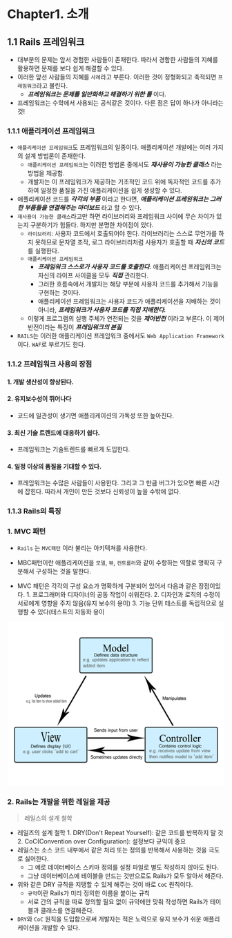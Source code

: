 # Chapter1. 소개

## 1.1 Rails 프레임워크

* 대부분의 문제는 앞서 경험한 사람들이 존재한다. 따라서 경함한 사람들의 지혜를 활용하면 문제를 보다 쉽게 해결할 수 있다.
* 이러한 앞선 사람들의 지혜를 `사례`라고 부른다. 이러한 것이 정형화되고 축적되면 `프레임워크`라고 불린다.
  * _**프레임워크는 문제를 일반화하고 해결하기 위한 틀**_ 이다.
* 프레임워크는 수학에서 사용되는 공식같은 것이다. 다른 점은 답이 하나가 아니라는것!

### 1.1.1 애플리케이션 프레임워크

* `애플리케이션 프레임워크`도 프레임워크의 일종이다. 애플리케이션 개발에는 여러 가지의 설계 방법론이 존재한다.
  * `애플리케이션 프레임워크`는 이러한 방법론 중에서도 _**재사용이 가능한 클래스**_ 라는 방법을 제공함.
  * 개발자는 이 프레임워크가 제공하는 기초적인 코드 위에 독자적인 코드를 추가하여 일정한 품질을 가진 애플리케이션을 쉽게 생성할 수 있다.
* 애플리케이션 코드를 _**각각의 부품**_ 이라고 한다면, _**애플리케이션 프레임워크는 그러한 부품들을 연결해주는 마더보드**_ 라고 할 수 있다.
* `재사용이 가능한 클래스`라고만 하면 라이브러리와 프레임워크 사이에 무슨 차이가 있는지 구분하기가 힘들다. 하지만 분명한 차이점이 있다.
  * `라이브러리`: 사용자 코드에서 호출되어야 한다. 라이브러리는 스스로 무언가를 하지 못하므로 문자열 조작, 로그 라이브러리처럼 사용자가 호출할 때 _**자신의 코드**_ 를 실행한다.
  * `애플리케이션 프레임워크`
    * _**프레임워크 스스로가 사용자 코드를 호출한다.**_ 애플리케이션 프레임워크는 자신의 라이프 사이클을 모두 _**직접**_ 관리한다.
    * 그러한 흐름속에서 개발자는 해당 부분에 사용자 코드를 추가해서 기능을 구현하는 것이다.
    * 애플리케이션 프레임워크는 사용자 코드가 애플리케이션을 지배하는 것이 아니라, _**프레임워크가 사용자 코드를 직접 지배한다.**_
  * 이렇게 프로그램의 실행 주체가 연전되는 것을 _**제어반전**_ 이라고 부른다. 이 제어 반전이라는 특징이 _**프레임워크의 본질**_
* `RAILS`는 이러한 애플리케이션 프레임워크 중에서도 `Web Application Framework` 이다. `WAF`로 부르기도 한다.

### 1.1.2 프레임워크 사용의 장점

#### 1. 개발 생산성이 향상된다.

#### 2. 유지보수성이 뛰어나다

* 코드에 일관성이 생기면 애플리케이션의 가독성 또한 높아진다.

#### 3. 최신 기술 트렌드에 대응하기 쉽다.

* 프레임워크는 기술트렌드를 빠르게 도입한다.

#### 4. 일정 이상의 품질을 기대할 수 있다.

* 프레임워크는 수많은 사람들이 사용한다. 그리고 그 만큼 버그가 있으면 빠른 시간에 잡힌다. 따라서 개인이 만든 것보다 신뢰성이 높을 수밖에 없다.

### 1.1.3 Rails의 특징

### 1. MVC 패턴

* `Rails` 는 `MVC패턴` 이라 불리는 아키텍쳐를 사용한다.
* MBC패턴이란 애플리케이션을 `모델`, `뷰`, `컨트롤러`와 같이 수항하는 역할로 명확히 구분해서 구성하는 것을 말한다.

* MVC 패턴은 각각의 구성 요소가 명확하게 구분되어 있어서 다음과 같은 장점이있다. 1. 프로그래머와 디자이너의 공동 작업이 쉬워진다. 2. 디자인과 로직의 수정이 서로에게 영향을 주지 않음\(유지 보수의 용이\) 3. 기능 단위 테스트를 독립적으로 실행할 수 있다\(테스트의 자동화 용이

![MVC](../../../.gitbook/assets/1_mvc.png)

### 2. Rails는 개발을 위한 레일을 제공

> 레일스의 설계 철학

* 레일즈의 설계 철학 1. DRY\(Don't Repeat Yourself\): 같은 코드를 반복하지 말 것 2. CoC\(Convention over Configuration\): 설정보다 규익이 중요
* 레일스는 소스 코드 내부에서 같은 처리 또는 정의를 반복해서 사용하는 것을 극도로 싫어한다.
  * 그 예로 데이터베이스 스키마 정의를 설정 파일로 별도 작성하지 않아도 된다.
  * 그냥 데이터베이스에 테이블을 만드는 것만으로도 Rails가 모두 알아서 해준다.
* 위와 같은 DRY 규칙을 지탱할 수 있게 해주는 것이 바로 `CoC` 원칙이다.
  * `규약`이란 Rails가 미리 정의한 이름을 붙이는 규칙
  * 서로 간의 규칙을 따로 정의할 필요 없이 규약에만 맞춰 작성하면 Rails가 테이블과 클래스를 연결해준다.
* `DRY`와 `CoC` 원칙을 도입함으로써 개발자는 적은 노력으로 유지 보수가 쉬운 애플리케이션을 개발할 수 있다.

